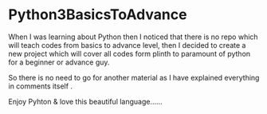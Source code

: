 # Python3BasicsToAdvance

When I was learning about Python then I noticed that there is no repo which will teach codes from basics to advance level, 
then I decided to create a new project which will cover all codes form plinth to paramount of python  for a beginner or advance guy.

So there is no need to go for another material as I have explained everything in comments itself . 



Enjoy Pyhton & love this beautiful language......
